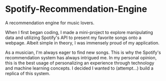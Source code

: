 # Spotify-Recommendation-Engine
A recommendation engine for music lovers. 

When I first began coding, I made a mini-project to explore manipulating data and utilizing Spotify's API to present my favorite songs onto a webpage. Albeit simple in theory, I was immensely proud of my application. 

As a musician, I'm always eager to find new songs. This is why the Spotify's recommendation system has always intrigued me. In my personal opinion, this is the best usage of personalizing an experience through technology and machine learning concepts. I decided I wanted to (attempt...) build a replica of this system. 
